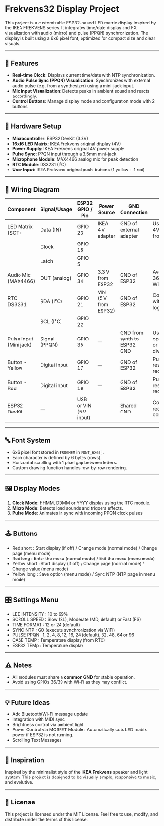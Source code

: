 # Frekvens32 Display Project

This project is a customizable ESP32-based LED matrix display inspired by the IKEA FREKVENS series. It integrates time/date display and FX visualization with audio (micro) and pulse (PPQN) synchronization. The display is built using a 6x6 pixel font, optimized for compact size and clear visuals.

---

## 🧠 Features

- **Real-time Clock**: Displays current time/date with NTP synchronization.
- **Audio Pulse Sync (PPQN) Visualization**: Synchronizes with external audio pulse (e.g. from a synthesizer) using a mini-jack input.
- **Mic Input Visualization**: Detects peaks in ambient sound and reacts accordingly.
- **Control Buttons**: Manage display mode and configuration mode with 2 buttons

---

## 🔧 Hardware Setup

- **Microcontroller**: ESP32 DevKit (3.3V)
- **16x16 LED Matrix**: IKEA Frekvens original display (4V)
- **Power Supply**: IKEA Frekvens original 4V power supply
- **Pulse Sync**: PPQN input through a 3.5mm mini-jack
- **Microphone Module**: MAX4466 analog mic for peak detection
- **RTC Module**: DS3231 (I²C)
- **User Input**: IKEA Frekvens original push-buttons (1 yellow + 1 red)

---

## 🔌 Wiring Diagram

| Component            | Signal/Usage           | ESP32 GPIO / Pin        | Power Source           | GND Connection               | Notes                                        |
|----------------------|-------------------------|--------------------------|-------------------------|------------------------------|----------------------------------------------|
| LED Matrix (SCT)     | Data (IN)               | GPIO 23                  | IKEA 4 V adapter        | GND of external adapter      | Use external 4V, not 3.3 V from ESP32         |
|                      | Clock                   | GPIO 18                  |                         |                              |                                              |
|                      | Latch                   | GPIO 5                   |                         |                              |                                              |
| Audio Mic (MAX4466)  | OUT (analog)            | GPIO 34                  | 3.3 V from ESP32        | GND of ESP32                 | Avoid GPIO 36/39 with Wi-Fi                   |
| RTC DS3231           | SDA (I²C)               | GPIO 21                  | VIN (5 V from ESP32)    | GND of ESP32                 | Compatible with 3.3 V logic                  |
|                      | SCL (I²C)               | GPIO 22                  |                         |                              |                                              |
| Pulse Input (Mini jack) | Signal (PPQN)        | GPIO 35                  | —                       | GND from synth to ESP32 GND  | Use optocoupler or resistor divider          |
| Button - Yellow      | Digital input           | GPIO 17                  | —                       | GND of ESP32                 | Pull-down resistor recommended               |
| Button - Red         | Digital input           | GPIO 16                  | —                       | GND of ESP32                 | Pull-down resistor recommended               |
| ESP32 DevKit         | —                       | USB or VIN (5 V input)   |                         | Shared GND                   | Common GND required for all components       |

---

## 🔤 Font System

- 6x6 pixel font stored in `PROGMEM` in `FONT_6X6[]`.
- Each character is defined by 6 bytes (rows).
- Horizontal scrolling with 1 pixel gap between letters.
- Custom drawing function handles row-by-row rendering.

---

## 🖼️ Display Modes

1. **Clock Mode**: HHMM, DDMM or YYYY display using the RTC module.
2. **Micro Mode**: Detects loud sounds and triggers effects.
3. **Pulse Mode**: Animates in sync with incoming PPQN clock pulses.

---

## 🕹️ Buttons

- Red short : Start display (if off) / Change mode (normal mode) / Change page (menu mode)
- Red long : Enter the menu (normal mode) / Exit the menu (menu mode)
- Yellow short : Start display (if off) / Change page (normal mode) / Change value (menu mode)
- Yellow long : Save option (menu mode) / Sync NTP (NTP page in menu mode)

---

## 🎛️ Settings Menu

- LED INTENSITY : 10 to 99%
- SCROLL SPEED : Slow (SL), Moderate (MD, default) or Fast (FS)
- TIME FORMAT : 12 or 24 (default)
- SYNC NTP : GO (execute synchronization via WiFi)
- PULSE PPQN : 1, 2, 4, 8, 12, 16, 24 (default), 32, 48, 64 or 96
- CASE TEMP : Temperature display (from RTC)
- ESP32 TEMp : Temperature display

---

## ⚠️ Notes

- All modules must share a **common GND** for stable operation.
- Avoid using GPIOs 36/39 with Wi-Fi as they may conflict.

---

## 💡 Future Ideas

- Add Bluetooth/Wi-Fi message update
- Integration with MIDI sync
- Brightness control via ambient light
- Power Control via MOSFET Module : Automatically cuts LED matrix power if ESP32 is not running.
- Scrolling Text Messages

---

## 📸 Inspiration

Inspired by the minimalist style of the **IKEA Frekvens** speaker and light system. This project is designed to be visually simple, responsive to music, and evolutive.

---

## 🧾 License

This project is licensed under the MIT License.
Feel free to use, modify, and distribute under the terms of this license.
